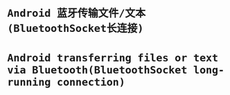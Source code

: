# `Android 蓝牙传输文件/文本(BluetoothSocket长连接)`
# `Android transferring files or text via Bluetooth(BluetoothSocket long-running connection)`
